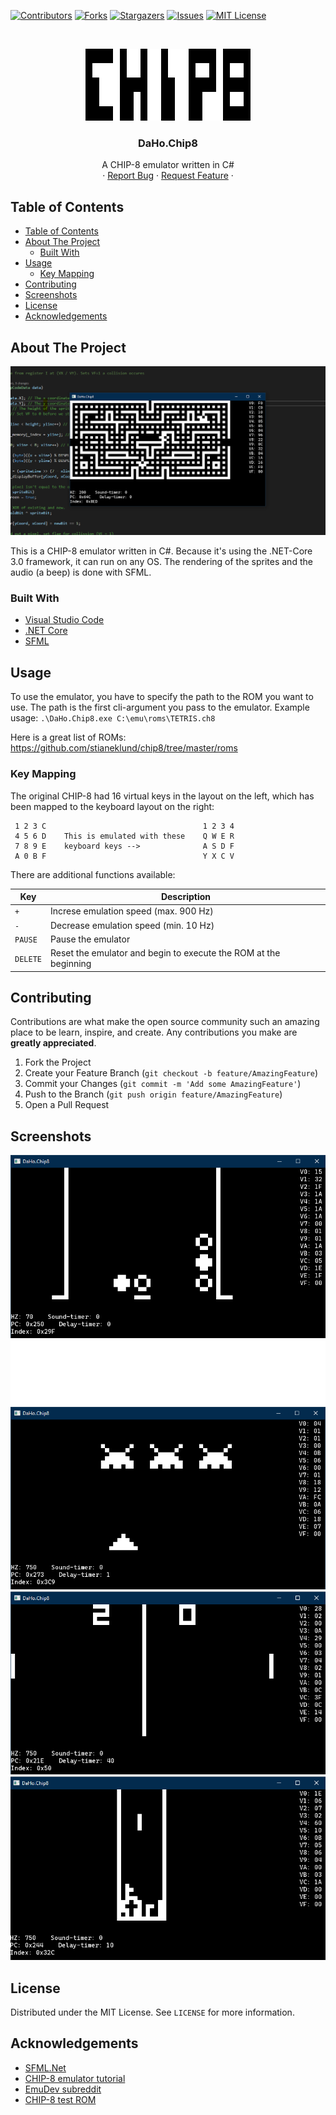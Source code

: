 [![Contributors][contributors-shield]][contributors-url]
[![Forks][forks-shield]][forks-url]
[![Stargazers][stars-shield]][stars-url]
[![Issues][issues-shield]][issues-url]
[![MIT License][license-shield]][license-url]


<!-- PROJECT LOGO -->
<br />
<p align="center">
  <a href="https://github.com/Davee02/DaHo.Chip8">
    <img src="res/img/logo.png" alt="Logo">
  </a>

  <h3 align="center">DaHo.Chip8</h3>

  <p align="center">
    A CHIP-8 emulator written in C#
    <br />
    ·
    <a href="https://github.com/Davee02/DaHo.Chip8/issues">Report Bug</a>
    ·
    <a href="https://github.com/Davee02/DaHo.Chip8/issues">Request Feature</a>
    ·
  </p>
</p>


## Table of Contents

- [Table of Contents](#table-of-contents)
- [About The Project](#about-the-project)
  - [Built With](#built-with)
- [Usage](#usage)
  - [Key Mapping](#key-mapping)
- [Contributing](#contributing)
- [Screenshots](#screenshots)
- [License](#license)
- [Acknowledgements](#acknowledgements)


<!-- ABOUT THE PROJECT -->
## About The Project

![Running emulator screenshot][product-screenshot]

This is a CHIP-8 emulator written in C#. Because it's using the .NET-Core 3.0 framework, it can run on any OS.
The rendering of the sprites and the audio (a beep) is done with SFML.

### Built With
* [Visual Studio Code](https://code.visualstudio.com/)
* [.NET Core](https://dotnet.microsoft.com/download/dotnet-core)
* [SFML](https://www.sfml-dev.org/tutorials/2.5/)


<!-- USAGE EXAMPLES -->
## Usage

To use the emulator, you have to specify the path to the ROM you want to use. The path is the first cli-argument you pass to the emulator.
Example usage:
`.\DaHo.Chip8.exe C:\emu\roms\TETRIS.ch8`

Here is a great list of ROMs: <https://github.com/stianeklund/chip8/tree/master/roms>

### Key Mapping

The original CHIP-8 had 16 virtual keys in the layout on the left, which has been mapped to the keyboard layout on the right:
```
 1 2 3 C                                   1 2 3 4
 4 5 6 D    This is emulated with these    Q W E R
 7 8 9 E    keyboard keys -->              A S D F
 A 0 B F                                   Y X C V
```

There are additional functions available:

| Key      | Description                                                      |
| -------- | ---------------------------------------------------------------- |
| `+`      | Increse emulation speed (max. 900 Hz)                            |
| `-`      | Decrease emulation speed (min. 10 Hz)                            |
| `PAUSE`  | Pause the emulator                                               |
| `DELETE` | Reset the emulator and begin to execute the ROM at the beginning |

<!-- CONTRIBUTING -->
## Contributing

Contributions are what make the open source community such an amazing place to be learn, inspire, and create. Any contributions you make are **greatly appreciated**.

1. Fork the Project
2. Create your Feature Branch (`git checkout -b feature/AmazingFeature`)
3. Commit your Changes (`git commit -m 'Add some AmazingFeature'`)
4. Push to the Branch (`git push origin feature/AmazingFeature`)
5. Open a Pull Request

## Screenshots
![Connect 4](./res/img/connect4.png)
![Space Invaders](./res/img/invaders.png)
![Pong](./res/img/pong.png)
![Tetris](./res/img/tetris.png)

<!-- LICENSE -->
## License

Distributed under the MIT License. See `LICENSE` for more information.

<!-- ACKNOWLEDGEMENTS -->
## Acknowledgements
* [SFML.Net](https://github.com/SFML/SFML.Net)
* [CHIP-8 emulator tutorial](http://www.multigesture.net/articles/how-to-write-an-emulator-chip-8-interpreter/)
* [EmuDev subreddit](https://www.reddit.com/r/EmuDev/)
* [CHIP-8 test ROM](https://github.com/corax89/chip8-test-rom)

<!-- MARKDOWN LINKS & IMAGES -->
[contributors-shield]: https://img.shields.io/github/contributors/Davee02/DaHo.Chip8.svg?style=flat-square
[contributors-url]: https://github.com/Davee02/DaHo.Chip8/graphs/contributors
[forks-shield]: https://img.shields.io/github/forks/Davee02/DaHo.Chip8.svg?style=flat-square
[forks-url]: https://github.com/Davee02/DaHo.Chip8/network/members
[stars-shield]: https://img.shields.io/github/stars/Davee02/DaHo.Chip8.svg?style=flat-square
[stars-url]: https://github.com/Davee02/DaHo.Chip8/stargazers
[issues-shield]: https://img.shields.io/github/issues/Davee02/DaHo.Chip8.svg?style=flat-square
[issues-url]: https://github.com/Davee02/DaHo.Chip8/issues
[license-shield]: https://img.shields.io/github/license/Davee02/DaHo.Chip8.svg?style=flat-square
[license-url]: https://github.com/Davee02/DaHo.Chip8/blob/master/LICENSE.txt
[product-screenshot]: ./res/img/running_emu.png
